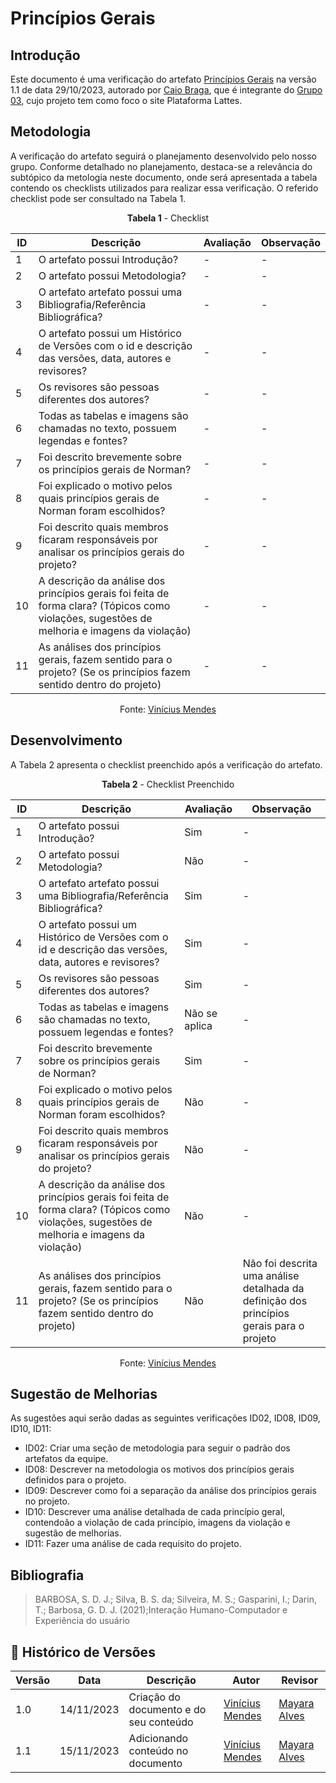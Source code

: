# Princípios Gerais

## Introdução
Este documento é uma verificação do artefato [Princípios Gerais](https://interacao-humano-computador.github.io/2023.2-PlataformaLattes/analise-de-requisitos/principios-gerais/) na versão 1.1 de data 29/10/2023, autorado por [Caio Braga](https://github.com/caioalvesbraga), que é integrante do  [Grupo 03](https://interacao-humano-computador.github.io/2023.2-PlataformaLattes/),  cujo projeto tem como foco o site Plataforma Lattes.

## Metodologia
A verificação do artefato seguirá o planejamento desenvolvido pelo nosso grupo. Conforme detalhado no planejamento, destaca-se a relevância do subtópico da metologia neste documento, onde será apresentada a tabela contendo os checklists utilizados para realizar essa verificação. O referido checklist pode ser consultado na Tabela 1.

<center>
  
**Tabela 1** - Checklist

| ID  | Descrição     | Avaliação | Observação |
|-----| --------------------------------------------------------------------------------------------------------------- | --------- | --------- |
| 1   | O artefato possui Introdução?                                                                          | -        | - |
| 2 | O artefato possui Metodologia? | - | - |
| 3   | O artefato artefato possui uma Bibliografia/Referência Bibliográfica?                                  | -        | - |
| 4   | O artefato possui um Histórico de Versões com o id e descrição das versões, data, autores e revisores? | -        | - |
| 5   | Os revisores são pessoas diferentes dos autores?|-|-|
| 6 |  Todas as tabelas e imagens são chamadas no texto, possuem legendas e fontes?|-|-|
| 7 | Foi descrito brevemente sobre os princípios gerais de Norman? | - | - |
| 8 | Foi explicado o motivo pelos quais princípios gerais de Norman foram escolhidos? | - | - |
| 9 | Foi descrito quais membros ficaram responsáveis por analisar os princípios gerais do projeto? |- |- |
| 10 | A descrição da análise dos princípios gerais foi feita de forma clara? (Tópicos como violações, sugestões de melhoria e imagens da violação) | - | - |
| 11 | As análises dos princípios gerais, fazem sentido para o projeto? (Se os princípios fazem sentido dentro do projeto) | - | - |

Fonte: [Vinícius Mendes](https://github.com/yabamiah)
</center>

## Desenvolvimento
A Tabela 2 apresenta o checklist preenchido após a verificação do artefato.

<center>
  
**Tabela 2** - Checklist Preenchido

| ID  | Descrição     | Avaliação | Observação |
|-----| --------------------------------------------------------------------------------------------------------------- | --------- | --------- |
| 1   | O artefato possui Introdução?                                                                          | Sim        | - |
| 2 | O artefato possui Metodologia? | Não | - |
| 3   | O artefato artefato possui uma Bibliografia/Referência Bibliográfica?                                  | Sim        | - |
| 4   | O artefato possui um Histórico de Versões com o id e descrição das versões, data, autores e revisores? | Sim        | - |
| 5   | Os revisores são pessoas diferentes dos autores?|Sim|-|
| 6 |  Todas as tabelas e imagens são chamadas no texto, possuem legendas e fontes?|Não se aplica|-|
| 7 | Foi descrito brevemente sobre os princípios gerais de Norman? | Sim | - |
| 8 | Foi explicado o motivo pelos quais princípios gerais de Norman foram escolhidos? | Não | - |
| 9 | Foi descrito quais membros ficaram responsáveis por analisar os princípios gerais do projeto? |Não |- |
| 10 | A descrição da análise dos princípios gerais foi feita de forma clara? (Tópicos como violações, sugestões de melhoria e imagens da violação) | Não | - |
| 11 | As análises dos princípios gerais, fazem sentido para o projeto? (Se os princípios fazem sentido dentro do projeto) | Não | Não foi descrita uma análise detalhada da definição dos princípios gerais para o projeto |

Fonte: [Vinícius Mendes](https://github.com/yabamiah)
</center>

## Sugestão de Melhorias
As sugestões aqui serão dadas as seguintes verificações ID02, ID08, ID09, ID10, ID11:
- ID02: Criar uma seção de metodologia para seguir o padrão dos artefatos da equipe.
- ID08: Descrever na metodologia os motivos dos princípios gerais definidos para o projeto.
- ID09: Descrever como foi a separação da análise dos princípios gerais no projeto.
- ID10: Descrever uma análise detalhada de cada princípio geral, contendoão a violação de cada princípio, imagens da violação e sugestão de melhorias.
- ID11: Fazer uma análise de cada requisito do projeto.

## Bibliografia

> BARBOSA, S. D. J.; Silva, B. S. da; Silveira, M. S.; Gasparini, I.; Darin, T.; Barbosa, G. D. J. (2021);Interação Humano-Computador e Experiência do usuário

## 📑 Histórico de Versões

| Versão | Data | Descrição | Autor | Revisor |
|--------|------|------------|------|---------|
| 1.0 | 14/11/2023 | Criação do documento e do seu conteúdo |  [Vinícius Mendes](https://github.com/yabamiah)| [Mayara Alves](https://github.com/Mayara-tech) | 
| 1.1 | 15/11/2023 | Adicionando conteúdo no documento |  [Vinícius Mendes](https://github.com/yabamiah)|  [Mayara Alves](https://github.com/Mayara-tech)| 
